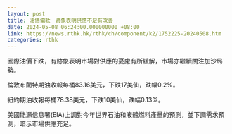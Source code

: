 ```yaml
---
layout: post
title: 油價偏軟　跡象表明供應不足有改善
date: 2024-05-08 06:24:00.000000000 +08:00
link: https://news.rthk.hk/rthk/ch/component/k2/1752225-20240508.htm
categories: rthk
---
```


國際油價下跌，有跡象表明市場對供應的憂慮有所緩解，市場亦繼續關注加沙局勢。

倫敦布蘭特期油收報每桶83.16美元，下跌17美仙，跌幅0.2%。

紐約期油收報每桶78.38美元，下跌10美仙，跌幅0.13%。

美國能源信息署(EIA)上調對今年世界石油和液體燃料產量的預測，並下調需求預測，暗示市場供應充足。
